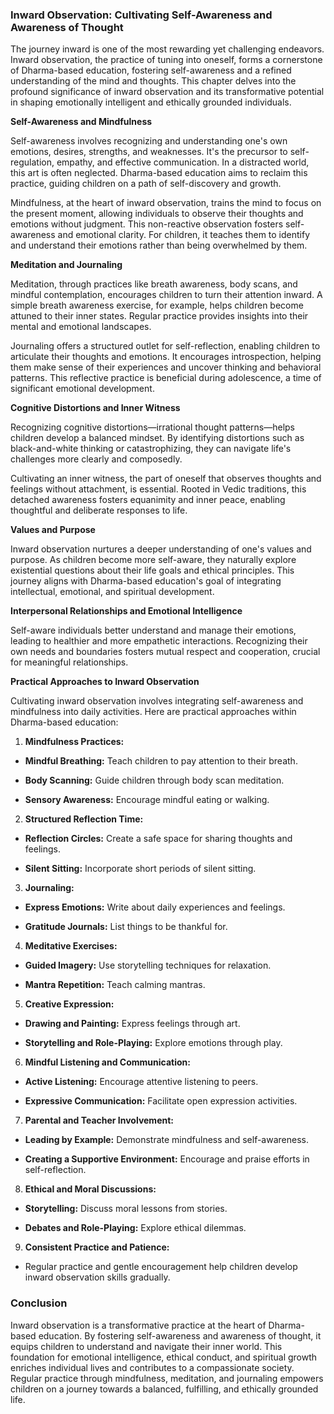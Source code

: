 
### Inward Observation: Cultivating Self-Awareness and Awareness of Thought

The journey inward is one of the most rewarding yet challenging endeavors. Inward observation, the practice of tuning into oneself, forms a cornerstone of Dharma-based education, fostering self-awareness and a refined understanding of the mind and thoughts. This chapter delves into the profound significance of inward observation and its transformative potential in shaping emotionally intelligent and ethically grounded individuals.

**Self-Awareness and Mindfulness**

Self-awareness involves recognizing and understanding one's own emotions, desires, strengths, and weaknesses. It's the precursor to self-regulation, empathy, and effective communication. In a distracted world, this art is often neglected. Dharma-based education aims to reclaim this practice, guiding children on a path of self-discovery and growth.

Mindfulness, at the heart of inward observation, trains the mind to focus on the present moment, allowing individuals to observe their thoughts and emotions without judgment. This non-reactive observation fosters self-awareness and emotional clarity. For children, it teaches them to identify and understand their emotions rather than being overwhelmed by them.

**Meditation and Journaling**

Meditation, through practices like breath awareness, body scans, and mindful contemplation, encourages children to turn their attention inward. A simple breath awareness exercise, for example, helps children become attuned to their inner states. Regular practice provides insights into their mental and emotional landscapes.

Journaling offers a structured outlet for self-reflection, enabling children to articulate their thoughts and emotions. It encourages introspection, helping them make sense of their experiences and uncover thinking and behavioral patterns. This reflective practice is beneficial during adolescence, a time of significant emotional development.

**Cognitive Distortions and Inner Witness**

Recognizing cognitive distortions—irrational thought patterns—helps children develop a balanced mindset. By identifying distortions such as black-and-white thinking or catastrophizing, they can navigate life's challenges more clearly and composedly.

Cultivating an inner witness, the part of oneself that observes thoughts and feelings without attachment, is essential. Rooted in Vedic traditions, this detached awareness fosters equanimity and inner peace, enabling thoughtful and deliberate responses to life.

**Values and Purpose**

Inward observation nurtures a deeper understanding of one's values and purpose. As children become more self-aware, they naturally explore existential questions about their life goals and ethical principles. This journey aligns with Dharma-based education's goal of integrating intellectual, emotional, and spiritual development.

**Interpersonal Relationships and Emotional Intelligence**

Self-aware individuals better understand and manage their emotions, leading to healthier and more empathetic interactions. Recognizing their own needs and boundaries fosters mutual respect and cooperation, crucial for meaningful relationships.

**Practical Approaches to Inward Observation**

Cultivating inward observation involves integrating self-awareness and mindfulness into daily activities. Here are practical approaches within Dharma-based education:

1. **Mindfulness Practices:**

- **Mindful Breathing:** Teach children to pay attention to their breath.

- **Body Scanning:** Guide children through body scan meditation.

- **Sensory Awareness:** Encourage mindful eating or walking.

  

2. **Structured Reflection Time:**

- **Reflection Circles:** Create a safe space for sharing thoughts and feelings.

- **Silent Sitting:** Incorporate short periods of silent sitting.

3. **Journaling:**

- **Express Emotions:** Write about daily experiences and feelings.

- **Gratitude Journals:** List things to be thankful for.

4. **Meditative Exercises:**

- **Guided Imagery:** Use storytelling techniques for relaxation.

- **Mantra Repetition:** Teach calming mantras.

5. **Creative Expression:**

- **Drawing and Painting:** Express feelings through art.

- **Storytelling and Role-Playing:** Explore emotions through play.

6. **Mindful Listening and Communication:**

- **Active Listening:** Encourage attentive listening to peers.

- **Expressive Communication:** Facilitate open expression activities.

7. **Parental and Teacher Involvement:**

- **Leading by Example:** Demonstrate mindfulness and self-awareness.

- **Creating a Supportive Environment:** Encourage and praise efforts in self-reflection.

8. **Ethical and Moral Discussions:**

- **Storytelling:** Discuss moral lessons from stories.

- **Debates and Role-Playing:** Explore ethical dilemmas.

9. **Consistent Practice and Patience:**

- Regular practice and gentle encouragement help children develop inward observation skills gradually.

### Conclusion

  

Inward observation is a transformative practice at the heart of Dharma-based education. By fostering self-awareness and awareness of thought, it equips children to understand and navigate their inner world. This foundation for emotional intelligence, ethical conduct, and spiritual growth enriches individual lives and contributes to a compassionate society. Regular practice through mindfulness, meditation, and journaling empowers children on a journey towards a balanced, fulfilling, and ethically grounded life.